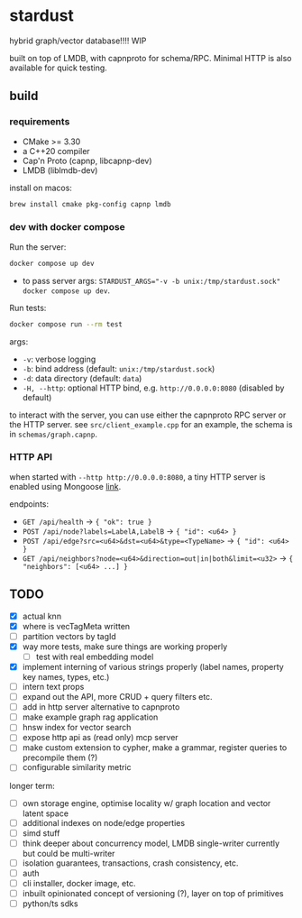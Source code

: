 
# stardust

hybrid graph/vector database!!!! WIP

built on top of LMDB, with capnproto for schema/RPC. Minimal HTTP is also available for quick testing.

## build

### requirements

- CMake >= 3.30
- a C++20 compiler
- Cap'n Proto (capnp, libcapnp-dev)
- LMDB (liblmdb-dev)

install on macos:

```bash
brew install cmake pkg-config capnp lmdb
```

### dev with docker compose

Run the server:

```bash
docker compose up dev
```

- to pass server args: `STARDUST_ARGS="-v -b unix:/tmp/stardust.sock" docker compose up dev`.

Run tests:

```bash
docker compose run --rm test
```

args:

- `-v`: verbose logging
- `-b`: bind address (default: `unix:/tmp/stardust.sock`)
- `-d`: data directory (default: `data`)
- `-H, --http`: optional HTTP bind, e.g. `http://0.0.0.0:8080` (disabled by default)

to interact with the server, you can use either the capnproto RPC server or the HTTP server.
see `src/client_example.cpp` for an example, the schema is in `schemas/graph.capnp`.

### HTTP API

when started with `--http http://0.0.0.0:8080`, a tiny HTTP server is enabled using Mongoose [link](https://github.com/cesanta/mongoose).

endpoints:

- `GET /api/health` → `{ "ok": true }`
- `POST /api/node?labels=LabelA,LabelB` → `{ "id": <u64> }`
- `POST /api/edge?src=<u64>&dst=<u64>&type=<TypeName>` → `{ "id": <u64> }`
- `GET /api/neighbors?node=<u64>&direction=out|in|both&limit=<u32>` → `{ "neighbors": [<u64> ...] }`

## TODO

- [X] actual knn
- [X] where is vecTagMeta written
- [ ] partition vectors by tagId
- [X] way more tests, make sure things are working properly
  - [ ] test with real embedding model
- [X] implement interning of various strings properly (label names, property key names, types, etc.)
- [ ] intern text props
- [ ] expand out the API, more CRUD + query filters etc.
- [ ] add in http server alternative to capnproto
- [ ] make example graph rag application
- [ ] hnsw index for vector search
- [ ] expose http api as (read only) mcp server
- [ ] make custom extension to cypher, make a grammar, register queries to precompile them (?)
- [ ] configurable similarity metric

longer term:

- [ ] own storage engine, optimise locality w/ graph location and vector latent space
- [ ] additional indexes on node/edge properties
- [ ] simd stuff
- [ ] think deeper about concurrency model, LMDB single-writer currently but could be multi-writer
- [ ] isolation guarantees, transactions, crash consistency, etc.
- [ ] auth
- [ ] cli installer, docker image, etc.
- [ ] inbuilt opinionated concept of versioning (?), layer on top of primitives
- [ ] python/ts sdks
